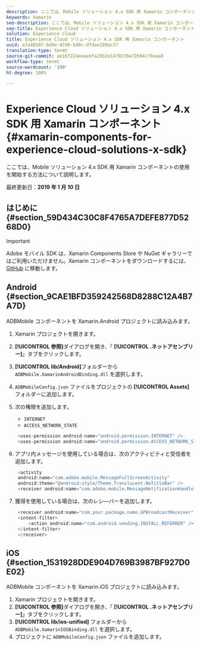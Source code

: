 ```yaml
---
description: ここでは、Mobile ソリューション 4.x SDK 用 Xamarin コンポーネントの使用を開始する方法について説明します。
keywords: Xamarin
seo-description: ここでは、Mobile ソリューション 4.x SDK 用 Xamarin コンポーネントの使用を開始する方法について説明します。
seo-title: Experience Cloud ソリューション 4.x SDK 用 Xamarin コンポーネント
solution: Experience Cloud
title: Experience Cloud ソリューション 4.x SDK 用 Xamarin コンポーネント
uuid: e7a48107-bd0e-47d6-b49c-dfdae189ac37
translation-type: tm+mt
source-git-commit: ae16f224eeaeefa29b2e1479270a72694c79aaa0
workflow-type: tm+mt
source-wordcount: '199'
ht-degree: 100%

---
```



# Experience Cloud ソリューション 4.x SDK 用 Xamarin コンポーネント {#xamarin-components-for-experience-cloud-solutions-x-sdk}

ここでは、Mobile ソリューション 4.x SDK 用 Xamarin コンポーネントの使用を開始する方法について説明します。

最終更新日：**2019 年 1 月 10 日**

## はじめに {#section_59D434C30C8F4765A7DEFE877D5268D0}

>[!IMPORTANT]
>
>Adobe モバイル SDK は、Xamarin Components Store や NuGet ギャラリーではご利用いただけません。Xamarin コンポーネントをダウンロードするには、[GitHub](https://github.com/Adobe-Marketing-Cloud/mobile-services) に移動します。

## Android {#section_9CAE1BFD359242568D8288C12A4B7A7D}

ADBMobile コンポーネントを Xamarin.Android プロジェクトに読み込みます。

1. Xamarin プロジェクトを開きます。
1. **[!UICONTROL 参照]**&#x200B;ダイアログを開き、「 **[!UICONTROL .ネットアセンブリー]**」タブをクリックします。
1. **[!UICONTROL lib/Android]**&#x200B;フォルダーから `ADBMobile.XamarinAndroidBinding.dll` を選択します。
1. `ADBMobileConfig.json` ファイルをプロジェクトの **[!UICONTROL Assets]** フォルダーに追加します。
1. 次の権限を追加します。

   * `INTERNET`
   * `ACCESS_NETWORK_STATE`

   ```java
    <uses-permission android:name="android.permission.INTERNET" />
    <uses-permission android:name="android.permission.ACCESS_NETWORK_STATE" />
   ```

1. アプリ内メッセージを使用している場合は、次のアクティビティと受信者を追加します。

   ```java
    <activity 
    android:name="com.adobe.mobile.MessageFullScreenActivity" 
    android:theme="@android:style/Theme.Translucent.NoTitleBar" />
    <receiver android:name="com.adobe.mobile.MessageNotificationHandler" />
   ```

1. 獲得を使用している場合は、次のレシ―バーを追加します。

   ```java
    <receiver android:name="com.your.package.name.GPBroadcastReceiver" android:exported="true">
    <intent-filter>
        <action android:name="com.android.vending.INSTALL_REFERRER" />
    </intent-filter>
    </receiver>
   ```

## iOS {#section_1531928DDE904D769B3987BF927D0E02}

ADBMobile コンポーネントを Xamarin.iOS プロジェクトに読み込みます。

1. Xamarin プロジェクトを開きます。
1. **[!UICONTROL 参照]**&#x200B;ダイアログを開き、「 **[!UICONTROL .ネットアセンブリー]**」タブをクリックします。
1. **[!UICONTROL lib/ios-unified]** フォルダーから `ADBMobile.XamarinIOSBinding.dll` を選択します。
1. プロジェクトに `ADBMobileConfig.json` ファイルを追加します。
